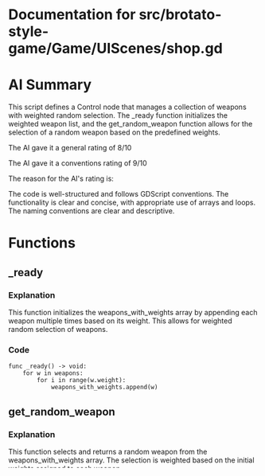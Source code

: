 # Documentation for src/brotato-style-game/Game/UIScenes/shop.gd

# AI Summary
This script defines a Control node that manages a collection of weapons with weighted random selection. The _ready function initializes the weighted weapon list, and the get_random_weapon function allows for the selection of a random weapon based on the predefined weights.

The AI gave it a general rating of 8/10

The AI gave it a conventions rating of 9/10

The reason for the AI's rating is:

The code is well-structured and follows GDScript conventions. The functionality is clear and concise, with appropriate use of arrays and loops. The naming conventions are clear and descriptive.
# Functions

## _ready
### Explanation
This function initializes the weapons_with_weights array by appending each weapon multiple times based on its weight. This allows for weighted random selection of weapons.
### Code
```gdscript
func _ready() -> void:
	for w in weapons:
		for i in range(w.weight):
			weapons_with_weights.append(w)
```

## get_random_weapon
### Explanation
This function selects and returns a random weapon from the weapons_with_weights array. The selection is weighted based on the initial weights assigned to each weapon.
### Code
```gdscript
func get_random_weapon():
	var index = randi_range(0, len(weapons_with_weights) - 1)
	return weapons_with_weights[index]
```
# Overall File Contents
```gdscript
extends Control

@export var weapons: Array[weapon]
var weapons_with_weights: Array[weapon]

func _ready() -> void:
	for w in weapons:
		for i in range(w.weight):
			weapons_with_weights.append(w)

func get_random_weapon():
	var index = randi_range(0, len(weapons_with_weights) - 1)
	return weapons_with_weights[index]

func _process(delta: float) -> void:
	pass

```
